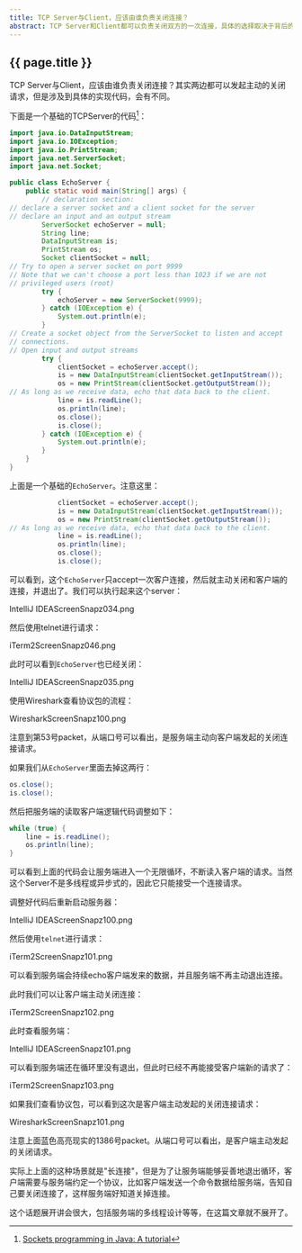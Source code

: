 ```yaml
---
title: TCP Server与Client，应该由谁负责关闭连接？
abstract: TCP Server和Client都可以负责关闭双方的一次连接，具体的选择取决于背后的设计需求。
---
```


## {{ page.title }}

TCP Server与Client，应该由谁负责关闭连接？其实两边都可以发起主动的关闭请求，但是涉及到具体的实现代码，会有不同。

下面是一个基础的TCPServer的代码[^server]：

[^server]: [Sockets programming in Java: A tutorial](https://www.javaworld.com/article/2077322/core-java/core-java-sockets-programming-in-java-a-tutorial.html?page=2)

```java
import java.io.DataInputStream;
import java.io.IOException;
import java.io.PrintStream;
import java.net.ServerSocket;
import java.net.Socket;

public class EchoServer {
    public static void main(String[] args) {
        // declaration section:
// declare a server socket and a client socket for the server
// declare an input and an output stream
        ServerSocket echoServer = null;
        String line;
        DataInputStream is;
        PrintStream os;
        Socket clientSocket = null;
// Try to open a server socket on port 9999
// Note that we can't choose a port less than 1023 if we are not
// privileged users (root)
        try {
            echoServer = new ServerSocket(9999);
        } catch (IOException e) {
            System.out.println(e);
        }
// Create a socket object from the ServerSocket to listen and accept
// connections.
// Open input and output streams
        try {
            clientSocket = echoServer.accept();
            is = new DataInputStream(clientSocket.getInputStream());
            os = new PrintStream(clientSocket.getOutputStream());
// As long as we receive data, echo that data back to the client.
            line = is.readLine();
            os.println(line);
            os.close();
            is.close();
        } catch (IOException e) {
            System.out.println(e);
        }
    }
}
```

上面是一个基础的`EchoServer`。注意这里：

```java
            clientSocket = echoServer.accept();
            is = new DataInputStream(clientSocket.getInputStream());
            os = new PrintStream(clientSocket.getOutputStream());
// As long as we receive data, echo that data back to the client.
            line = is.readLine();
            os.println(line);
            os.close();
            is.close();
```

可以看到，这个`EchoServer`只accept一次客户连接，然后就主动关闭和客户端的连接，并退出了。我们可以执行起来这个server：

IntelliJ IDEAScreenSnapz034.png

然后使用telnet进行请求：

iTerm2ScreenSnapz046.png

此时可以看到`EchoServer`也已经关闭：

IntelliJ IDEAScreenSnapz035.png

使用Wireshark查看协议包的流程：

WiresharkScreenSnapz100.png

注意到第53号packet，从端口号可以看出，是服务端主动向客户端发起的关闭连接请求。

如果我们从`EchoServer`里面去掉这两行：

```java
os.close();
is.close();
```

然后把服务端的读取客户端逻辑代码调整如下：

```java
while (true) {
    line = is.readLine();
    os.println(line);
}
```

可以看到上面的代码会让服务端进入一个无限循环，不断读入客户端的请求。当然这个Server不是多线程或异步式的，因此它只能接受一个连接请求。

调整好代码后重新启动服务器：

IntelliJ IDEAScreenSnapz100.png

然后使用`telnet`进行请求：

iTerm2ScreenSnapz101.png

可以看到服务端会持续echo客户端发来的数据，并且服务端不再主动退出连接。

此时我们可以让客户端主动关闭连接：

iTerm2ScreenSnapz102.png

此时查看服务端：

IntelliJ IDEAScreenSnapz101.png

可以看到服务端还在循环里没有退出，但此时已经不再能接受客户端新的请求了：

iTerm2ScreenSnapz103.png

如果我们查看协议包，可以看到这次是客户端主动发起的关闭连接请求：

WiresharkScreenSnapz101.png

注意上面蓝色高亮现实的1386号packet。从端口号可以看出，是客户端主动发起的关闭请求。

实际上上面的这种场景就是"长连接"，但是为了让服务端能够妥善地退出循环，客户端需要与服务端约定一个协议，比如客户端发送一个命令数据给服务端，告知自己要关闭连接了，这样服务端好知道关掉连接。

这个话题展开讲会很大，包括服务端的多线程设计等等，在这篇文章就不展开了。

